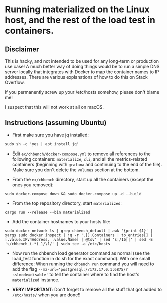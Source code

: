 # Running materialized on the Linux host, and the rest of the load test in containers.

## Disclaimer

This is hacky, and not intended to be used for any long-term or production use case! A much better way of doing things would be to run a simple DNS server locally that integrates with Docker to map the container names to IP addresses. There are various explanations of how to do this on Stack Overflow.

If you permanently screw up your /etc/hosts somehow, please don't blame me!

I suspect that this will not work at all on macOS.

## Instructions (assuming Ubuntu)

* First make sure you have jq installed:

```
sudo sh -c 'yes | apt install jq'
```

* Edit `ex/chbench/docker-compose.yml` to remove all references to the following containers: `materialize`, `cli`, and all the metrics-related containers (beginning with `grafana` and continuing to the end of the file). Make sure you don't delete the `volumes` section at the bottom.

* From the `ex/chbench` directory, start up all the containers (except the ones you removed):

```
sudo docker-compose down && sudo docker-compose up -d --build
```

* From the top repository directory, start `materialized`:

```
cargo run --release --bin materialized
```

* Add the container hostnames to your hosts file:

```
sudo docker network ls | grep chbench_default | awk '{print $1}' | xargs sudo docker inspect | jq -r '.[].Containers | to_entries[] | [.value.IPv4Address, .value.Name] | @tsv' | sed 's|/16||' | sed -E 's/chbench_(.*)_1/\1/' | sudo tee -a /etc/hosts
```

* Now run the chbench load generator command as normal (see the load_test function in dc.sh for the exact command). With one small difference: When running the `chbench run` command you will need to add the flag `--mz-url='postgresql://172.17.0.1:6875/?sslmode=disable'` to tell the container where to find the host's `materialized` instance.

* **VERY IMPORTANT**: Don't forget to remove all the stuff that got added to `/etc/hosts/` when you are done!!
